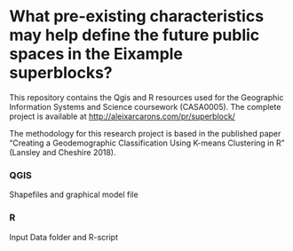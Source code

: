 # What pre-existing characteristics may help define the future public spaces in the Eixample superblocks?

This repository contains the Qgis and R resources used for the Geographic Information Systems and Science coursework (CASA0005). The complete project is available at http://aleixarcarons.com/pr/superblock/

The methodology for this research project is based in the published paper “Creating a Geodemographic Classification Using K-means Clustering in R” (Lansley and Cheshire 2018).

### QGIS

Shapefiles and graphical model file

### R

Input Data folder and R-script
